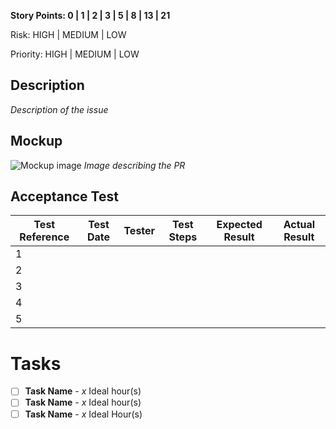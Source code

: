 **Story Points: 0 | 1 | 2 | 3 | 5 | 8 | 13 | 21**

Risk: HIGH | MEDIUM | LOW

Priority: HIGH | MEDIUM | LOW

## Description

_Description of the issue_

## Mockup

![Mockup image]()
_Image describing the PR_

## Acceptance Test

| Test Reference | Test Date | Tester | Test Steps | Expected Result | Actual Result |
| -------------- | --------- | ------ | ---------- | --------------- | ------------- |
| 1              |           |        |            |                 |               |
| 2              |           |        |            |                 |               |
| 3              |           |        |            |                 |               |
| 4              |           |        |            |                 |               |
| 5              |           |        |            |                 |               |

# Tasks

- [ ] **Task Name** - _x_ Ideal hour(s)
- [ ] **Task Name** - _x_ Ideal hour(s)
- [ ] **Task Name** - _x_ Ideal Hour(s)
